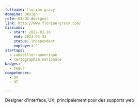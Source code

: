 ```yaml
---
fullname: florian gracy
domaine: Design
role: UI/UX designer
link: http://www.florian-gracy.com/
missions:
  - start: 2022-01-26
    end: 2023-03-31
    status: independent
    employer: ''
startups:
  - conseiller-numerique
  - cartographie.nationale
badges:
  - segur
competences:
  - UX
  - UI

---
```


Designer d'interface, UX, principalement pour des supports web